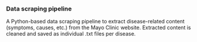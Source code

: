 ### Data scraping pipeline

A Python-based data scraping pipeline to extract disease-related content (symptoms, causes, etc.) from the Mayo Clinic website. Extracted content is cleaned and saved as individual .txt files per disease.

